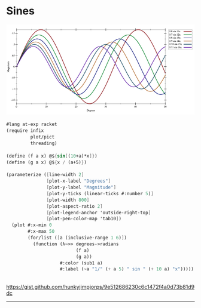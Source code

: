 # Sines



![Sines plot](scribblings/images/sines.png)

```scheme
#lang at-exp racket
(require infix
         plot/pict
         threading)

(define (f a x) @${sin[(10+a)*x]})
(define (g a x) @${x / (a+5)})

(parameterize ([line-width 2]
               [plot-x-label "Degrees"]
               [plot-y-label "Magnitude"]
               [plot-y-ticks (linear-ticks #:number 5)]
               [plot-width 800]
               [plot-aspect-ratio 2]
               [plot-legend-anchor 'outside-right-top]
               [plot-pen-color-map 'tab10])
  (plot #:x-min 0
        #:x-max 50
        (for/list ([a (inclusive-range 1 6)])
          (function (λ~>> degrees->radians
                          (f a)
                          (g a))
                    #:color (sub1 a)
                    #:label (~a "1/" (+ a 5) " sin " (+ 10 a) "x")))))
                    
```

https://gist.github.com/hunkyjimpjorps/9e512686230c6c1472f4a0d73b81d9dc




***

